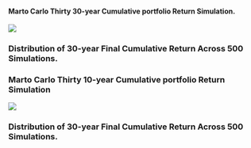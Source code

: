 

#### Marto Carlo Thirty 30-year Cumulative portfolio Return Simulation.
![](MC_thirtyyear_sim_plot.png)

### Distribution of 30-year Final Cumulative Return Across 500 Simulations.
[](MC_thirtyyear_dist_plot.png)



### Marto Carlo Thirty 10-year Cumulative portfolio Return Simulation
![](MC_tenyear_sim_plot.png)

### Distribution of 30-year Final Cumulative Return Across 500 Simulations.
[](MC_tenyear_dist_plot.png)

